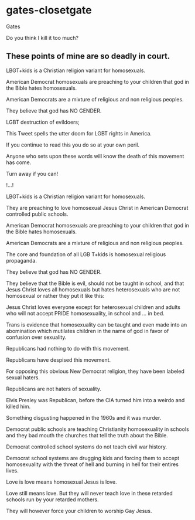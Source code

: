 # gates-closetgate
Gates

Do you think I kill it too much?

These points of mine are so deadly in court.
---
LBGT+kids is a Christian religion variant for homosexuals.

American Democrat homosexuals are preaching to your children that god in the Bible hates homosexuals.  

American Democrats are a mixture of religious and non religious peoples.

They believe that god has NO GENDER.



LGBT destruction of evildoers;

This Tweet spells the utter doom for LGBT rights in America.

If you continue to read this you do so at your own peril.

Anyone who sets upon these words will know the death of this movement has come.

Turn away if you can!

!…!

LBGT+kids is a Christian religion variant for homosexuals.

They are preaching to love homosexual Jesus Christ in American Democrat controlled public schools.

American Democrat homosexuals are preaching to your children that god in the Bible hates homosexuals.

American Democrats are a mixture of religious and non religious peoples.

The core and foundation of all LGB T+kids is homosexual religious propaganda.

They believe that god has NO GENDER.

They believe that the Bible is evil, should not be taught in school, and that Jesus Christ loves all homosexuals but hates heterosexuals who are not homosexual or rather they put it like this:

Jesus Christ loves everyone except for heterosexual children and adults who will not accept PRIDE homosexuality, in school and … in bed.

Trans is evidence that homosexuality can be taught and even made into an abomination which mutilates children in the name of god in favor of confusion over sexuality.

Republicans had nothing to do with this movement.

Republicans have despised this movement.

For opposing this obvious New Democrat religion, they have been labeled sexual haters.

Republicans are not haters of sexuality.

Elvis Presley was Republican, before the CIA turned him into a weirdo and killed him.

Something disgusting happened in the 1960s and it was murder.

Democrat public schools are teaching Christianity homosexuality in schools and they bad mouth the churches that tell the truth about the Bible.

Democrat controlled school systems do not teach civil war history.

Democrat school systems are drugging kids and forcing them to accept homosexuality with the threat of hell and burning in hell for their entires lives.

Love is love means homosexual Jesus is love.

Love still means love. But they will never teach love in these retarded schools run by your retarded mothers.

They will however force your children to worship Gay Jesus.
